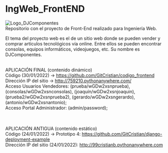 # IngWeb_FrontEND
![Logo_DJComponentes](https://user-images.githubusercontent.com/79966138/150767044-57faab2a-42c8-4adb-9a07-edf66946bc4c.JPG) <br>
Repositorio con el proyecto de Front-End realizado para Ingeniería Web. 

El tema del proyecto web es el de un sitio web donde se pueden vender y comprar artículos tecnológicos vía online. Entre ellos se pueden encontrar consolas, equipos informáticos, videojuegos, etc. Su nombre es DJComponentes.<br><br>

APLICACIÓN FINAL (contenido dinámico) <br>
Código (30/01/2022) -> https://github.com/GitCristian/codigo_frontend <br>
Dirección IP del sitio -> http://759210.pythonanywhere.com/ <br>
Acceso Usuarios Vendedores: (prueba/wGDw2xsnprueba), (consolas/wGDw2xsnconsolas), (joaquín/wGDw2xsnjoaquin), (prueba2/wGDw2xsnprueba2), (gerardo/wGDw2xsngerardo), (antonio/wGDw2xsnantonio); <br>
Acceso Portal Administrador: (admin/password);
<br><br><br>

APLICACIÓN ANTIGUA (contenido estático) <br>
Código (24/01/2022) -> Prototipo 4: https://github.com/GitCristian/django-deployment-example <br>
Dirección IP del sitio (24/01/2022): http://99cristianb.pythonanywhere.com





